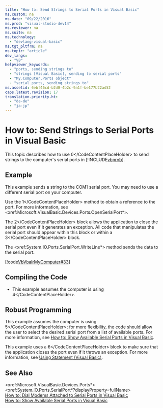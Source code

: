```yaml
---
title: "How to: Send Strings to Serial Ports in Visual Basic"
ms.custom: na
ms.date: "09/22/2016"
ms.prod: "visual-studio-dev14"
ms.reviewer: na
ms.suite: na
ms.technology: 
  - "devlang-visual-basic"
ms.tgt_pltfrm: na
ms.topic: "article"
dev_langs: 
  - "VB"
helpviewer_keywords: 
  - "ports, sending strings to"
  - "strings [Visual Basic], sending to serial ports"
  - "My.Computer.Ports object"
  - "serial ports, sending strings to"
ms.assetid: 6ebf46cd-b2d0-4b2c-9a1f-be177b22ad52
caps.latest.revision: 17
translation.priority.ht: 
  - "de-de"
  - "ja-jp"
---
```

# How to: Send Strings to Serial Ports in Visual Basic
This topic describes how to use <CodeContentPlaceHolder>0\</CodeContentPlaceHolder> to send strings to the computer's serial ports in [!INCLUDE[vbprvb](../vs140/includes/vbprvb_md.md)].  
  
## Example  
 This example sends a string to the COM1 serial port. You may need to use a different serial port on your computer.  
  
 Use the <CodeContentPlaceHolder>1\</CodeContentPlaceHolder> method to obtain a reference to the port. For more information, see \<xref:Microsoft.VisualBasic.Devices.Ports.OpenSerialPort*>.  
  
 The <CodeContentPlaceHolder>2\</CodeContentPlaceHolder> block allows the application to close the serial port even if it generates an exception. All code that manipulates the serial port should appear within this block or within a <CodeContentPlaceHolder>3\</CodeContentPlaceHolder> block.  
  
 The \<xref:System.IO.Ports.SerialPort.WriteLine*> method sends the data to the serial port.  
  
 [!code[VbVbalrMyComputer#33](../vs140/codesnippet/VisualBasic/how-to--send-strings-to-serial-ports-in-visual-basic_1.vb)]  
  
## Compiling the Code  
  
-   This example assumes the computer is using <CodeContentPlaceHolder>4\</CodeContentPlaceHolder>.  
  
## Robust Programming  
 This example assumes the computer is using <CodeContentPlaceHolder>5\</CodeContentPlaceHolder>; for more flexibility, the code should allow the user to select the desired serial port from a list of available ports. For more information, see [How to: Show Available Serial Ports in Visual Basic](../vs140/how-to--show-available-serial-ports-in-visual-basic.md).  
  
 This example uses a <CodeContentPlaceHolder>6\</CodeContentPlaceHolder> block to make sure that the application closes the port even if it throws an exception. For more information, see [Using Statement (Visual Basic)](../vs140/using-statement--visual-basic-.md).  
  
## See Also  
 \<xref:Microsoft.VisualBasic.Devices.Ports*>   
 \<xref:System.IO.Ports.SerialPort*?displayProperty=fullName>   
 [How to: Dial Modems Attached to Serial Ports in Visual Basic](../vs140/how-to--dial-modems-attached-to-serial-ports-in-visual-basic.md)   
 [How to: Show Available Serial Ports in Visual Basic](../vs140/how-to--show-available-serial-ports-in-visual-basic.md)